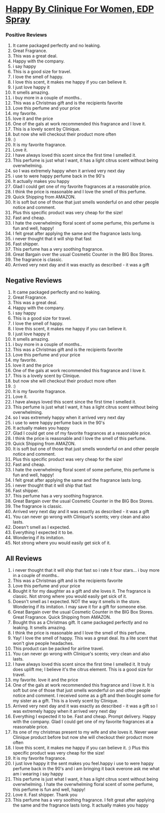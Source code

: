 # [Happy By Clinique For Women, EDP Spray](https://products.checkmycream.com/products/happy-by-clinique-for-women-edp-spray.html)

### Positive Reviews

<ol>
      <li>It came packaged perfectly and no leaking.</li>
      <li>Great Fragrance.</li>
      <li>This was a great deal.</li>
      <li>Happy with the company.</li>
      <li>i say happy</li>
      <li>This is a good size for travel.</li>
      <li>I love the smell of happy.  </li>
      <li>I love this scent, it makes me happy if you can believe it.  </li>
      <li>I just love happy it</li>
      <li>It smells amazing.</li>
      <li>i buy more in a couple of months..</li>
      <li>This was a Christmas gift and is the recipients favorite</li>
      <li>Love this perfume and your price</li>
      <li>my favorite.</li>
      <li>love it and the price</li>
      <li>One of the gals at work recommended this fragrance and I love it.</li>
      <li>This is a lovely scent by Clinique.</li>
      <li>but now she will checkout their product more often</li>
      <li>:)  </li>
      <li>It is my favorite fragrance.</li>
      <li>Love it.</li>
      <li>I have always loved this scent since the first time I smelled it.</li>
      <li>This perfume is just what I want, it has a light citrus scent without being overwhelming.</li>
      <li>so I was extremely happy when it arrived very next day</li>
      <li>i use to were happy perfume back in the 90&#x27;s</li>
      <li>It actually makes you happy</li>
      <li>Glad I could get one of my favorite fragrances at a reasonable price.</li>
      <li>I think the price is reasonable and I love the smell of this perfume.</li>
      <li>Quick Shipping from AMAZON.</li>
      <li>It is soft but one of those that just smells wonderful on and other people notice and comment.</li>
      <li>Plus this specific product was very cheap for the size!</li>
      <li>Fast and cheap.</li>
      <li>I hate the overwhelming floral scent of some perfume, this perfume is fun and well, happy!</li>
      <li>I felt great after applying the same and the fragrance lasts long.</li>
      <li>i never thought that it will ship that fast</li>
      <li>Fast shipper.</li>
      <li>This perfume has a very soothing fragrance.</li>
      <li>Great Bargain over the usual Cosmetic Counter in the BIG Box Stores.</li>
      <li>The fragrance is classic.</li>
      <li>Arrived very next day and it was exactly as described - it was a gift</li>
</ol>


<h2>Negative Reviews</h2>
<ol>
<li> It came packaged perfectly and no leaking.</li>
<li> Great Fragrance.</li>
<li> This was a great deal.</li>
<li> Happy with the company.</li>
<li> i say happy</li>
<li> This is a good size for travel.</li>
<li> I love the smell of happy.  </li>
<li> I love this scent, it makes me happy if you can believe it.  </li>
<li> I just love happy it</li>
<li> It smells amazing.</li>
<li> i buy more in a couple of months..</li>
<li> This was a Christmas gift and is the recipients favorite</li>
<li> Love this perfume and your price</li>
<li> my favorite.</li>
<li> love it and the price</li>
<li> One of the gals at work recommended this fragrance and I love it.</li>
<li> This is a lovely scent by Clinique.</li>
<li> but now she will checkout their product more often</li>
<li> :)  </li>
<li> It is my favorite fragrance.</li>
<li> Love it.</li>
<li> I have always loved this scent since the first time I smelled it.</li>
<li> This perfume is just what I want, it has a light citrus scent without being overwhelming.</li>
<li> so I was extremely happy when it arrived very next day</li>
<li> i use to were happy perfume back in the 90&#x27;s</li>
<li> It actually makes you happy</li>
<li> Glad I could get one of my favorite fragrances at a reasonable price.</li>
<li> I think the price is reasonable and I love the smell of this perfume.</li>
<li> Quick Shipping from AMAZON.</li>
<li> It is soft but one of those that just smells wonderful on and other people notice and comment.</li>
<li> Plus this specific product was very cheap for the size!</li>
<li> Fast and cheap.</li>
<li> I hate the overwhelming floral scent of some perfume, this perfume is fun and well, happy!</li>
<li> I felt great after applying the same and the fragrance lasts long.</li>
<li> i never thought that it will ship that fast</li>
<li> Fast shipper.</li>
<li> This perfume has a very soothing fragrance.</li>
<li> Great Bargain over the usual Cosmetic Counter in the BIG Box Stores.</li>
<li> The fragrance is classic.</li>
<li> Arrived very next day and it was exactly as described - it was a gift</li>
<li> You can never go wrong with Clinique&#x27;s scents; very clean and also lasts.</li>
<li> Doesn&#x27;t smell as I expected.</li>
<li> Everything I expected it to be.</li>
<li> Wondering if its imitation.</li>
<li> Not strong where you would easily get sick of it.</li>
</ol>

<h2>All Reviews</h2>

<ol>
    <li> i never thought that it will ship that fast so i  rate it four stars... i buy more in a couple of months..</li>
    <li> This was a Christmas gift and is the recipients favorite</li>
    <li> Love this perfume and your price</li>
    <li> Bought it for my daughter as a gift and she loves it.  The fragrance is classic. Not strong where you would easily get sick of it.</li>
    <li> Doesn&#x27;t smell as I expected. NOT the way it smells in the store. Wondering if its imitation. I may save it for a gift for someone else.</li>
    <li> Great Bargain over the usual Cosmetic Counter in the BIG Box Stores. Great Fragrance. Quick Shipping from AMAZON.</li>
    <li> Bought this as a Christmas gift. It came packaged perfectly and no leaking. It smells amazing.</li>
    <li> I think the price is reasonable and I love the smell of this perfume.</li>
    <li> Yay!  I love the smell of happy.  This was a great deal. Its a lite scent that won&#x27;t give people headaches.</li>
    <li> This product can be packed for airline travel.</li>
    <li> You can never go wrong with Clinique&#x27;s scents; very clean and also lasts.</li>
    <li> I have always loved this scent since the first time I smelled it. It truly does uplift me; I believe it&#x27;s the citrus element. This is a good size for travel.</li>
    <li> my favorite. love it and the price</li>
    <li> One of the gals at work recommended this fragrance and I love it. It is soft but one of those that just smells wonderful on and other people notice and comment. I received some as a gift and then bought some for my sister as a gift. This is a lovely scent by Clinique.</li>
    <li> Arrived very next day and it was exactly as described - it was a gift so I was extremely happy when it arrived very next day</li>
    <li> Everything I expected it to be. Fast and cheap. Prompt delivery. Happy with the company. Glad I could get one of my favorite fragrances at a reasonable price.</li>
    <li> Its one of my christmas present to my wife and she loves it.  Never wear Clinique product before but now she will checkout their product more often</li>
    <li> I love this scent, it makes me happy if you can believe it.  :)  Plus this specific product was very cheap for the size!</li>
    <li> It is my favorite fragrance.</li>
    <li> I just love happy it the sent makes you feel.happy i use to were happy perfume back in the 90&#x27;s and i am bringing it back everone ask me what am i wearing i say happy</li>
    <li> This perfume is just what I want, it has a light citrus scent without being overwhelming. I hate the overwhelming floral scent of some perfume, this perfume is fun and well, happy!</li>
    <li> Love it. Fast shipper. Thank you</li>
    <li> This perfume has a very soothing fragrance. I felt great after applying the same and the fragrance lasts long. It actually makes you happy</li>
</ol>




